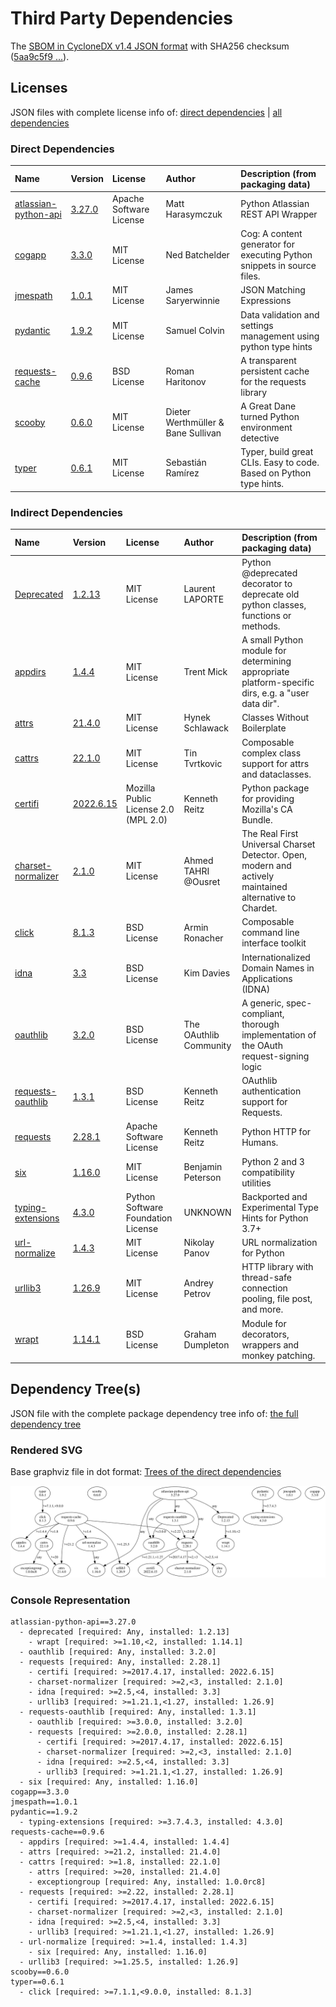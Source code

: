 # Third Party Dependencies

<!--[[[fill sbom_sha256()]]]-->
The [SBOM in CycloneDX v1.4 JSON format](https://github.com/sthagen/laskea/blob/default/sbom.json) with SHA256 checksum ([5aa9c5f9 ...](https://raw.githubusercontent.com/sthagen/laskea/default/sbom.json.sha256 "sha256:5aa9c5f993131ec942fa1c56993d05561493149d48ac9c01688c904bad519fff")).
<!--[[[end]]] (checksum: 6eef8208f8696f00ff6b58856ba07319)-->
## Licenses 

JSON files with complete license info of: [direct dependencies](direct-dependency-licenses.json) | [all dependencies](all-dependency-licenses.json)

### Direct Dependencies

<!--[[[fill direct_dependencies_table()]]]-->
| Name                                                                          | Version                                                         | License                 | Author                             | Description (from packaging data)                                       |
|:------------------------------------------------------------------------------|:----------------------------------------------------------------|:------------------------|:-----------------------------------|:------------------------------------------------------------------------|
| [atlassian-python-api](https://github.com/atlassian-api/atlassian-python-api) | [3.27.0](https://pypi.org/project/atlassian-python-api/3.27.0/) | Apache Software License | Matt Harasymczuk                   | Python Atlassian REST API Wrapper                                       |
| [cogapp](http://nedbatchelder.com/code/cog)                                   | [3.3.0](https://pypi.org/project/cogapp/3.3.0/)                 | MIT License             | Ned Batchelder                     | Cog: A content generator for executing Python snippets in source files. |
| [jmespath](https://github.com/jmespath/jmespath.py)                           | [1.0.1](https://pypi.org/project/jmespath/1.0.1/)               | MIT License             | James Saryerwinnie                 | JSON Matching Expressions                                               |
| [pydantic](https://github.com/samuelcolvin/pydantic)                          | [1.9.2](https://pypi.org/project/pydantic/1.9.2/)               | MIT License             | Samuel Colvin                      | Data validation and settings management using python type hints         |
| [requests-cache](https://github.com/requests-cache/requests-cache)            | [0.9.6](https://pypi.org/project/requests-cache/0.9.6/)         | BSD License             | Roman Haritonov                    | A transparent persistent cache for the requests library                 |
| [scooby](https://github.com/banesullivan/scooby)                              | [0.6.0](https://pypi.org/project/scooby/0.6.0/)                 | MIT License             | Dieter Werthmüller & Bane Sullivan | A Great Dane turned Python environment detective                        |
| [typer](https://github.com/tiangolo/typer)                                    | [0.6.1](https://pypi.org/project/typer/0.6.1/)                  | MIT License             | Sebastián Ramírez                  | Typer, build great CLIs. Easy to code. Based on Python type hints.      |
<!--[[[end]]] (checksum: a57cb263ab22db34643725e6c2c69f3a)-->

### Indirect Dependencies

<!--[[[fill indirect_dependencies_table()]]]-->
| Name                                                                                           | Version                                                     | License                              | Author                 | Description (from packaging data)                                                                       |
|:-----------------------------------------------------------------------------------------------|:------------------------------------------------------------|:-------------------------------------|:-----------------------|:--------------------------------------------------------------------------------------------------------|
| [Deprecated](https://github.com/tantale/deprecated)                                            | [1.2.13](https://pypi.org/project/Deprecated/1.2.13/)       | MIT License                          | Laurent LAPORTE        | Python @deprecated decorator to deprecate old python classes, functions or methods.                     |
| [appdirs](http://github.com/ActiveState/appdirs)                                               | [1.4.4](https://pypi.org/project/appdirs/1.4.4/)            | MIT License                          | Trent Mick             | A small Python module for determining appropriate platform-specific dirs, e.g. a "user data dir".       |
| [attrs](https://www.attrs.org/)                                                                | [21.4.0](https://pypi.org/project/attrs/21.4.0/)            | MIT License                          | Hynek Schlawack        | Classes Without Boilerplate                                                                             |
| [cattrs](https://github.com/python-attrs/cattrs)                                               | [22.1.0](https://pypi.org/project/cattrs/22.1.0/)           | MIT License                          | Tin Tvrtkovic          | Composable complex class support for attrs and dataclasses.                                             |
| [certifi](https://github.com/certifi/python-certifi)                                           | [2022.6.15](https://pypi.org/project/certifi/2022.6.15/)    | Mozilla Public License 2.0 (MPL 2.0) | Kenneth Reitz          | Python package for providing Mozilla's CA Bundle.                                                       |
| [charset-normalizer](https://github.com/ousret/charset_normalizer)                             | [2.1.0](https://pypi.org/project/charset-normalizer/2.1.0/) | MIT License                          | Ahmed TAHRI @Ousret    | The Real First Universal Charset Detector. Open, modern and actively maintained alternative to Chardet. |
| [click](https://palletsprojects.com/p/click/)                                                  | [8.1.3](https://pypi.org/project/click/8.1.3/)              | BSD License                          | Armin Ronacher         | Composable command line interface toolkit                                                               |
| [idna](https://github.com/kjd/idna)                                                            | [3.3](https://pypi.org/project/idna/3.3/)                   | BSD License                          | Kim Davies             | Internationalized Domain Names in Applications (IDNA)                                                   |
| [oauthlib](https://github.com/oauthlib/oauthlib)                                               | [3.2.0](https://pypi.org/project/oauthlib/3.2.0/)           | BSD License                          | The OAuthlib Community | A generic, spec-compliant, thorough implementation of the OAuth request-signing logic                   |
| [requests-oauthlib](https://github.com/requests/requests-oauthlib)                             | [1.3.1](https://pypi.org/project/requests-oauthlib/1.3.1/)  | BSD License                          | Kenneth Reitz          | OAuthlib authentication support for Requests.                                                           |
| [requests](https://requests.readthedocs.io)                                                    | [2.28.1](https://pypi.org/project/requests/2.28.1/)         | Apache Software License              | Kenneth Reitz          | Python HTTP for Humans.                                                                                 |
| [six](https://github.com/benjaminp/six)                                                        | [1.16.0](https://pypi.org/project/six/1.16.0/)              | MIT License                          | Benjamin Peterson      | Python 2 and 3 compatibility utilities                                                                  |
| [typing-extensions](https://github.com/python/typing/blob/master/typing_extensions/README.rst) | [4.3.0](https://pypi.org/project/typing-extensions/4.3.0/)  | Python Software Foundation License   | UNKNOWN                | Backported and Experimental Type Hints for Python 3.7+                                                  |
| [url-normalize](https://github.com/niksite/url-normalize)                                      | [1.4.3](https://pypi.org/project/url-normalize/1.4.3/)      | MIT License                          | Nikolay Panov          | URL normalization for Python                                                                            |
| [urllib3](https://urllib3.readthedocs.io/)                                                     | [1.26.9](https://pypi.org/project/urllib3/1.26.9/)          | MIT License                          | Andrey Petrov          | HTTP library with thread-safe connection pooling, file post, and more.                                  |
| [wrapt](https://github.com/GrahamDumpleton/wrapt)                                              | [1.14.1](https://pypi.org/project/wrapt/1.14.1/)            | BSD License                          | Graham Dumpleton       | Module for decorators, wrappers and monkey patching.                                                    |
 <!--[[[end]]] (checksum: f2282beed60f852f233a64ded98fe6f9)-->

## Dependency Tree(s)

JSON file with the complete package dependency tree info of: [the full dependency tree](package-dependency-tree.json)

### Rendered SVG

Base graphviz file in dot format: [Trees of the direct dependencies](package-dependency-tree.dot.txt)

<img src="./package-dependency-tree.svg" alt="Trees of the direct dependencies" title="Trees of the direct dependencies"/>

### Console Representation

<!--[[[fill dependency_tree_console_text()]]]-->
````console
atlassian-python-api==3.27.0
  - deprecated [required: Any, installed: 1.2.13]
    - wrapt [required: >=1.10,<2, installed: 1.14.1]
  - oauthlib [required: Any, installed: 3.2.0]
  - requests [required: Any, installed: 2.28.1]
    - certifi [required: >=2017.4.17, installed: 2022.6.15]
    - charset-normalizer [required: >=2,<3, installed: 2.1.0]
    - idna [required: >=2.5,<4, installed: 3.3]
    - urllib3 [required: >=1.21.1,<1.27, installed: 1.26.9]
  - requests-oauthlib [required: Any, installed: 1.3.1]
    - oauthlib [required: >=3.0.0, installed: 3.2.0]
    - requests [required: >=2.0.0, installed: 2.28.1]
      - certifi [required: >=2017.4.17, installed: 2022.6.15]
      - charset-normalizer [required: >=2,<3, installed: 2.1.0]
      - idna [required: >=2.5,<4, installed: 3.3]
      - urllib3 [required: >=1.21.1,<1.27, installed: 1.26.9]
  - six [required: Any, installed: 1.16.0]
cogapp==3.3.0
jmespath==1.0.1
pydantic==1.9.2
  - typing-extensions [required: >=3.7.4.3, installed: 4.3.0]
requests-cache==0.9.6
  - appdirs [required: >=1.4.4, installed: 1.4.4]
  - attrs [required: >=21.2, installed: 21.4.0]
  - cattrs [required: >=1.8, installed: 22.1.0]
    - attrs [required: >=20, installed: 21.4.0]
    - exceptiongroup [required: Any, installed: 1.0.0rc8]
  - requests [required: >=2.22, installed: 2.28.1]
    - certifi [required: >=2017.4.17, installed: 2022.6.15]
    - charset-normalizer [required: >=2,<3, installed: 2.1.0]
    - idna [required: >=2.5,<4, installed: 3.3]
    - urllib3 [required: >=1.21.1,<1.27, installed: 1.26.9]
  - url-normalize [required: >=1.4, installed: 1.4.3]
    - six [required: Any, installed: 1.16.0]
  - urllib3 [required: >=1.25.5, installed: 1.26.9]
scooby==0.6.0
typer==0.6.1
  - click [required: >=7.1.1,<9.0.0, installed: 8.1.3]
````
<!--[[[end]]] (checksum: f73072224e014adc5faaa68f9a43e980)-->
